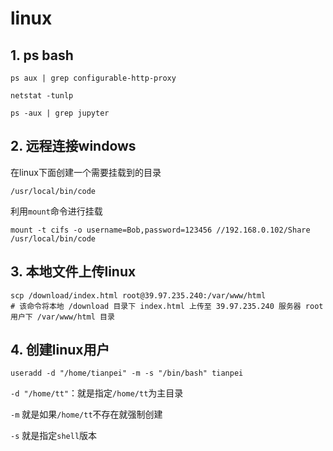 # linux

## 1. ps bash
```
ps aux | grep configurable-http-proxy
```

```
netstat -tunlp
```

```
ps -aux | grep jupyter
```

## 2. 远程连接windows
在linux下面创建一个需要挂载到的目录
```
/usr/local/bin/code
```

利用`mount`命令进行挂载
```
mount -t cifs -o username=Bob,password=123456 //192.168.0.102/Share /usr/local/bin/code
```

## 3. 本地文件上传linux
```
scp /download/index.html root@39.97.235.240:/var/www/html
# 该命令将本地 /download 目录下 index.html 上传至 39.97.235.240 服务器 root 用户下 /var/www/html 目录
```
## 4. 创建linux用户
```
useradd -d "/home/tianpei" -m -s "/bin/bash" tianpei
```

`-d "/home/tt"`：就是指定`/home/tt`为主目录

`-m` 就是如果`/home/tt`不存在就强制创建

`-s` 就是指定`shell`版本
